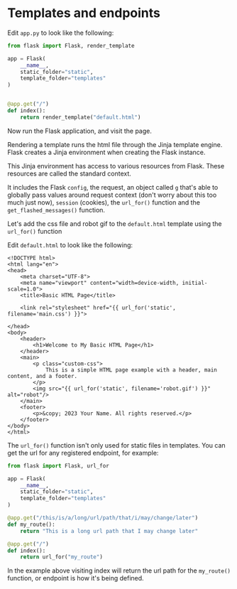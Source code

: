 # Templates and endpoints

Edit `app.py` to look like the following:

```Python
from flask import Flask, render_template

app = Flask(
    __name__,
    static_folder="static",
    template_folder="templates"
)


@app.get("/")
def index():
    return render_template("default.html")

```

Now run the Flask application, and visit the page.

Rendering a template runs the html file through the Jinja template engine.
Flask creates a Jinja environment when creating the Flask instance.

This Jinja environment has access to various resources from Flask. 
These resources are called the standard context. 

It includes the Flask `config`, the request,
an object called `g` that's able to globally pass values around request context 
(don't worry about this too much just now), `session` (cookies), 
the `url_for()` function and the `get_flashed_messages()` function.

Let's add the css file and robot gif to the `default.html` template using the
`url_for()` function

Edit `default.html` to look like the following:

```Jinja2
<!DOCTYPE html>
<html lang="en">
<head>
    <meta charset="UTF-8">
    <meta name="viewport" content="width=device-width, initial-scale=1.0">
    <title>Basic HTML Page</title>

    <link rel="stylesheet" href="{{ url_for('static', filename='main.css') }}">

</head>
<body>
    <header>
        <h1>Welcome to My Basic HTML Page</h1>
    </header>
    <main>
        <p class="custom-css">
            This is a simple HTML page example with a header, main content, and a footer.
        </p>
        <img src="{{ url_for('static', filename='robot.gif') }}" alt="robot"/>
    </main>
    <footer>
        <p>&copy; 2023 Your Name. All rights reserved.</p>
    </footer>
</body>
</html>

```

The `url_for()` function isn't only used for static files in templates. You
can get the url for any registered endpoint, for example:

```Python
from flask import Flask, url_for

app = Flask(
    __name__,
    static_folder="static",
    template_folder="templates"
)

@app.get("/this/is/a/long/url/path/that/i/may/change/later")
def my_route():
    return "This is a long url path that I may change later"

@app.get("/")
def index():
    return url_for("my_route")
```

In the example above visiting index will return the url path for the 
`my_route()` function, or endpoint is how it's being defined.
